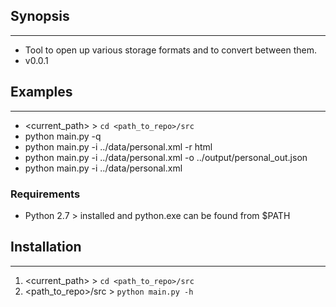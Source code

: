 ## Synopsis
***
* Tool to open up various storage formats and to convert between them.
* v0.0.1

## Examples
***
* <current_path> \> ```cd <path_to_repo>/src```
* python main.py -q
* python main.py -i ../data/personal.xml -r html
* python main.py -i ../data/personal.xml -o ../output/personal_out.json
* python main.py -i ../data/personal.xml

### Requirements
* Python 2.7 > installed and python.exe can be found from $PATH

## Installation
***

1. <current_path> \> ```cd <path_to_repo>/src```
2. <path_to_repo>/src \> ```python main.py -h```